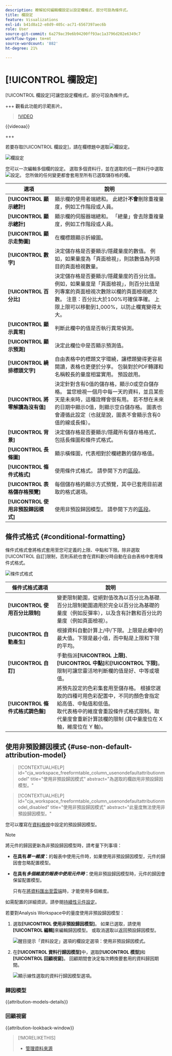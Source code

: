 ```yaml
---
description: 瞭解如何編輯欄設定以設定欄格式，部分可設為條件式。
title: 欄設定
feature: Visualizations
exl-id: b41d8a12-e8d9-405c-ac71-6567397aec6b
role: User
source-git-commit: 6a279ac39e6b94200ff93ac1a3796d202e6349c7
workflow-type: tm+mt
source-wordcount: '882'
ht-degree: 21%

---
```


# [!UICONTROL 欄設定]

[!UICONTROL 欄設定]可讓您設定欄格式，部分可設為條件式。

+++ 觀看此功能的示範影片。

>[!VIDEO](https://video.tv.adobe.com/v/40382/?quality=12)

{{videoaa}}

+++

若要存取[!UICONTROL 欄設定]，請在欄標題中選取![欄設定](https://spectrum.adobe.com/static/icons/workflow_18/Smock_Settings_18_N.svg)。

![欄設定](assets/column-settings.png)


您可以一次編輯多個欄的設定。 選取多個資料行，並在選取的任一資料行中選取![設定](/help/assets/icons/Setting.svg)。 您所做的任何變更都會套用至所有已選取儲存格的欄。

| 選項 | 說明 |
| --- | --- |
| **[!UICONTROL 顯示總計]** | 顯示欄的使用者端總和。 此總計&#x200B;**不會**&#x200B;刪除重複量度，例如工作階段或人員。 |
| **[!UICONTROL 顯示總計]** | 顯示欄的伺服器端總和。 「總量」會去除重複量度，例如工作階段或人員。 |
| **[!UICONTROL 顯示走勢圖]** | 在欄標題顯示折線圖。 |
| **[!UICONTROL 數字]** | 決定儲存格是否要顯示/隱藏量度的數值。 例如，如果量度為「頁面檢視」，則該數值為列項目的頁面檢視數量。 |
| **[!UICONTROL 百分比]** | 決定儲存格是否要顯示/隱藏量度的百分比值。 例如，如果量度是「頁面檢視」，則百分比值是列專案的頁面檢視次數除以欄的頁面檢視總次數。  注意：百分比大於100%可確保準確。 上限上限可以移動到1,000%，以防止欄寬變得太大。 |
| **[!UICONTROL 顯示異常]** | 判斷此欄中的值是否執行異常偵測。 |
| **[!UICONTROL 顯示預測]** | 決定此欄位中是否顯示預測值。 |
| **[!UICONTROL 繞排標頭文字]** | 自由表格中的標題文字環繞，讓標題變得更容易閱讀，表格也更便於分享。 包裝對於PDF轉譯和名稱較長的量度相當實用。 預設啟用。 |
| **[!UICONTROL 將零解讀為沒有值]** | 決定針對含有0值的儲存格，顯示0或空白儲存格。 當您檢視一個月中每一天的資料，並且某些天是未來時，這種詮釋會很有用。  若不想在未來的日期中顯示0值，則顯示空白儲存格。 圖表也會遵循此設定（也就是說，圖表不會顯示含有0值的線或長條）。 |
| **[!UICONTROL 背景]** | 決定儲存格是否要顯示/隱藏所有儲存格格式，包括長條圖和條件式格式。 |
| **[!UICONTROL 長條圖]** | 顯示橫條圖，代表相對於欄總數的儲存格值。 |
| **[!UICONTROL 條件式格式]** | 使用條件式格式。 請參閱下方的[區段](#conditional-formatting)。 |
| **[!UICONTROL 表格儲存格預覽]** | 每個儲存格的顯示方式預覽，其中已套用目前選取的格式選項。 |
| **[!UICONTROL 使用非預設歸因模式]** | 使用非預設歸因模型。 請參閱下方的[區段](#use-non-default-attribution-model)。 |

## 條件式格式 {#conditional-formatting}

條件式格式會將格式套用至您可定義的上限、中點和下限。除非選取[!UICONTROL 自訂]限制，否則系統也會在資料劃分時自動在自由表格中套用條件式格式。

![條件式格式](./assets/conditional-formatting.png)

| 條件式格式選項 | 說明 |
| --- | --- |
| **[!UICONTROL 使用百分比限制]** | 變更限制範圍，從絕對值改為以百分比為基礎.百分比限制範圍適用於完全以百分比為基礎的量度（例如反彈率），以及含有計數和百分比的量度（例如頁面檢視）。 |
| **[!UICONTROL 自動產生]** | 根據資料自動計算上/中/下限。上限是此欄中的最大值。下限是最小值，而中點是上限和下限的平均。 |
| **[!UICONTROL 自訂]** | 手動指派&#x200B;**[!UICONTROL 上限]**、**[!UICONTROL 中點]**&#x200B;和&#x200B;**[!UICONTROL 下限]**。 限制可讓您靈活地判斷欄的值是好、中等或壞值。 |
| **[!UICONTROL 條件式格式調色盤]** | 將預先設定的色彩集套用至儲存格。 根據您選取的四種可用色彩配置中，不同的顏色會指定給高值、中點值和低值。 <br>取代表格中的維度會重設條件式格式限制。取代量度會重新計算該欄的限制 (其中量度位在 X 軸，維度位在 Y 軸)。 |

## 使用非預設歸因模式 {#use-non-default-attribution-model}

<!-- markdownlint-disable MD034 -->

>[!CONTEXTUALHELP]
>id="cja_workspace_freeformtable_column_usenondefaultattributionmodel"
>title="使用非預設歸因模式"
>abstract="為選取的欄啟用非預設歸因模型。"

<!-- markdownlint-enable MD034 -->

<!-- markdownlint-disable MD034 -->

>[!CONTEXTUALHELP]
>id="cja_workspace_freeformtable_column_usenondefaultattributionmodel_disabled"
>title="使用非預設歸因模式"
>abstract="此量度無法使用非預設歸因模型。"

<!-- markdownlint-enable MD034 -->



您可以覆寫在[資料檢視](/help/data-views/component-settings/attribution.md)中設定的預設歸因模型。

>[!NOTE]
>
>將元件的歸因更新為非預設歸因模型時，請考量下列事項：
>
>* **在具有&#x200B;*單一維度*：**&#x200B;的報表中使用元件時，如果使用非預設歸因模型，元件的歸因會忽略配置模型。
>
>* **在具有&#x200B;*多個維度的報表中使用元件時*：**&#x200B;使用非預設歸因模型時，元件的歸因會保留配置模型。
>
>   只有在[將資料匯出至雲端](/help/analysis-workspace/export/export-cloud.md)時，才能使用多個維度。
>
> 如需配置的詳細資訊，請參閱[持續性元件設定](/help/data-views/component-settings/persistence.md)。

若要對Analysis Workspace中的量度使用非預設歸因模型：

1. 選取&#x200B;**[!UICONTROL 使用非預設歸因模型]**。 如果已選取，請使用&#x200B;**[!UICONTROL 編輯]**&#x200B;來編輯歸因模型。 或取消選取以返回預設歸因模型。

   ![醒目提示「資料設定」選項的欄設定選項：使用非預設歸因模式。](assets/attribution-checkbox.png)

2. 在&#x200B;**[!UICONTROL 資料行歸因模型]**&#x200B;中，選取&#x200B;**[!UICONTROL 模型]**&#x200B;和&#x200B;**[!UICONTROL 回顧視窗]**。 回顧期間會決定每次轉換要套用的資料歸因期間。

   ![顯示線性選取的資料行歸因模型選項。](assets/attribution-select.png)


### 歸因模型

{{attribution-models-details}}

### 回顧視窗

{{attribution-lookback-window}}



>[!MORELIKETHIS]
>
>* [管理資料來源](/help/analysis-workspace/visualizations/t-sync-visualization.md)

